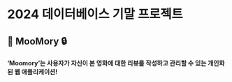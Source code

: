 # 2024 데이터베이스 기말 프로젝트

## 🙈 MooMory 🔒️

#### ‘Moomory’는 사용자가 자신이 본 영화에 대한 리뷰를 작성하고 관리할 수 있는 개인화된 웹 애플리케이션!
